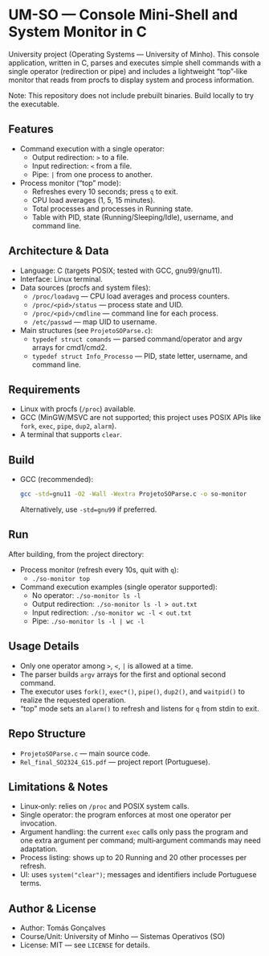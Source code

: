 # UM-SO — Console Mini‑Shell and System Monitor in C

University project (Operating Systems — University of Minho). This console application, written in C, parses and executes simple shell commands with a single operator (redirection or pipe) and includes a lightweight “top”‑like monitor that reads from procfs to display system and process information.

Note: This repository does not include prebuilt binaries. Build locally to try the executable.

## Features
- Command execution with a single operator:
  - Output redirection: `>` to a file.
  - Input redirection: `<` from a file.
  - Pipe: `|` from one process to another.
- Process monitor (“top” mode):
  - Refreshes every 10 seconds; press `q` to exit.
  - CPU load averages (1, 5, 15 minutes).
  - Total processes and processes in Running state.
  - Table with PID, state (Running/Sleeping/Idle), username, and command line.

## Architecture & Data
- Language: C (targets POSIX; tested with GCC, gnu99/gnu11).
- Interface: Linux terminal.
- Data sources (procfs and system files):
  - `/proc/loadavg` — CPU load averages and process counters.
  - `/proc/<pid>/status` — process state and UID.
  - `/proc/<pid>/cmdline` — command line for each process.
  - `/etc/passwd` — map UID to username.
- Main structures (see `ProjetoSOParse.c`):
  - `typedef struct comands` — parsed command/operator and argv arrays for cmd1/cmd2.
  - `typedef struct Info_Processo` — PID, state letter, username, and command line.

## Requirements
- Linux with procfs (`/proc`) available.
- GCC (MinGW/MSVC are not supported; this project uses POSIX APIs like `fork`, `exec`, `pipe`, `dup2`, `alarm`).
- A terminal that supports `clear`.

## Build
- GCC (recommended):
  ```bash
  gcc -std=gnu11 -O2 -Wall -Wextra ProjetoSOParse.c -o so-monitor
  ```
  Alternatively, use `-std=gnu99` if preferred.

## Run
After building, from the project directory:
- Process monitor (refresh every 10s, quit with `q`):
  - `./so-monitor top`
- Command execution examples (single operator supported):
  - No operator: `./so-monitor ls -l`
  - Output redirection: `./so-monitor ls -l > out.txt`
  - Input redirection: `./so-monitor wc -l < out.txt`
  - Pipe: `./so-monitor ls -l | wc -l`

## Usage Details
- Only one operator among `>`, `<`, `|` is allowed at a time.
- The parser builds `argv` arrays for the first and optional second command.
- The executor uses `fork()`, `exec*()`, `pipe()`, `dup2()`, and `waitpid()` to realize the requested operation.
- “top” mode sets an `alarm()` to refresh and listens for `q` from stdin to exit.

## Repo Structure
- `ProjetoSOParse.c` — main source code.
- `Rel_final_SO2324_G15.pdf` — project report (Portuguese).

## Limitations & Notes
- Linux‑only: relies on `/proc` and POSIX system calls.
- Single operator: the program enforces at most one operator per invocation.
- Argument handling: the current `exec` calls only pass the program and one extra argument per command; multi‑argument commands may need adaptation.
- Process listing: shows up to 20 Running and 20 other processes per refresh.
- UI: uses `system("clear")`; messages and identifiers include Portuguese terms.

## Author & License
- Author: Tomás Gonçalves
- Course/Unit: University of Minho — Sistemas Operativos (SO)
- License: MIT — see `LICENSE` for details.

